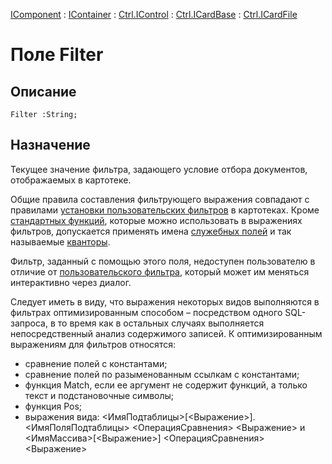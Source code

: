 ﻿---
Link: .Ctrl.ICardFile.@Filter
---

[IComponent](topic:Com.Custom.ComClasses.IComponent.Default) :
[IContainer](topic:Com.Custom.ComClasses.IContainer.Default) :
[Ctrl.IControl](topic:Com.Custom.ComClasses.Ctrl.IControl.Default) :
[Ctrl.ICardBase](topic:Com.Custom.ComClasses.Ctrl.ICardBase.Default) :
[Ctrl.ICardFile](Default)

# Поле Filter

## Описание

    Filter :String;

## Назначение

Текущее значение фильтра, задающего условие
отбора документов, отображаемых в картотеке.

Общие правила составления фильтрующего выражения совпадают с правилами  [установки
пользовательских фильтров](topic:kernel.Платформа.Инструменты.Картотеки.УстановкаФильтра)
в картотеках. Кроме [стандартных функций](topic:kernel.Программирование.Картотеки.Настройка.ПереченьФункций),
которые можно использовать в выражениях фильтров, допускается применять имена
[служебных полей](topic:kernel.Программирование.Картотеки.Настройка.СлужебныеПоля)
и так называемые [кванторы](topic:kernel.Программирование.Картотеки.Настройка.Кванторы).

Фильтр, заданный с помощью этого поля, недоступен пользователю в отличие от
[пользовательского фильтра](topic:.Custom.ComClasses.Ctrl.ICardFile.UserFilter),
который может им меняться интерактивно через диалог.

Следует иметь в виду, что выражения некоторых видов выполняются в фильтрах оптимизированным
способом – посредством одного SQL-запроса, в то время как в остальных случаях выполняется
непосредственный анализ содержимого записей. К оптимизированным выражениям для фильтров
относятся:

* сравнение полей с константами;
* сравнение полей по разыменованным ссылкам с константами;
* функция Match, если ее аргумент не содержит функций, а только текст и подстановочные символы;
* функция Pos;
* выражения вида:
        <ИмяПодтаблицы>[<Выражение>].<ИмяПоляПодтаблицы> <ОперацияСравнения> <Выражение>
и
        <ИмяМассива>[<Выражение>] <ОперацияСравнения> <Выражение>

